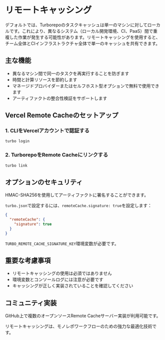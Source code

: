 # リモートキャッシング

デフォルトでは、Turborepoのタスクキャッシュは単一のマシンに対してローカルです。これにより、異なるシステム（ローカル開発環境、CI、PaaS）間で重複した作業が発生する可能性があります。リモートキャッシングを使用すると、チーム全体とCIインフラストラクチャ全体で単一のキャッシュを共有できます。

## 主な機能

- 異なるマシン間で同一のタスクを再実行することを防ぎます
- 時間と計算リソースを節約します
- マネージドプロバイダーまたはセルフホスト型オプションで無料で使用できます
- アーティファクトの整合性検証をサポートします

## Vercel Remote Cacheのセットアップ

### 1. CLIをVercelアカウントで認証する

```bash
turbo login
```

### 2. TurborepoをRemote Cacheにリンクする

```bash
turbo link
```

## オプションのセキュリティ

HMAC-SHA256を使用してアーティファクトに署名することができます。

`turbo.json`で設定するには、`remoteCache.signature: true`を設定します：

```json
{
  "remoteCache": {
    "signature": true
  }
}
```

`TURBO_REMOTE_CACHE_SIGNATURE_KEY`環境変数が必要です。

## 重要な考慮事項

- リモートキャッシングの使用は必須ではありません
- 環境変数とコンソールログには注意が必要です
- キャッシングが正しく実装されていることを確認してください

## コミュニティ実装

GitHub上で複数のオープンソースRemote Cacheサーバー実装が利用可能です。

リモートキャッシングは、モノレポワークフローのための強力な最適化技術です。
